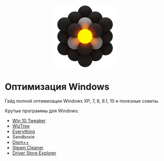 
<p align="center">
  <img src="./img/Ultilites.png" alt="image" width="200"/>
</p>

# Оптимизация Windows
Гайд полной оптимизации Windows XP, 7, 8, 8.1, 10 и полезные советы.

Крутые программы для Windows:
- [Win 10 Tweaker](https://win10tweaker.pro/)
- [WizTree](https://wiztreefree.com/)
- [Everything](https://www.voidtools.com/ru-ru/)
- Sandboxie
- [Dism++](https://www.chuyu.me/ru/index.html)
- [Steam Cleaner](https://github.com/Codeusa/SteamCleaner)
- [Driver Store Explorer](https://github.com/lostindark/DriverStoreExplorer)
